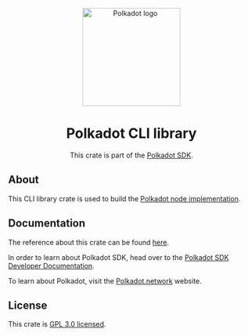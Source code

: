 <div align="center">

<img src="https://raw.githubusercontent.com/paritytech/polkadot-sdk/rzadp/readmes/docs/images/Polkadot_Logo_Horizontal_Pink_BlackOnWhite.png" alt="Polkadot logo" width="200">

# Polkadot CLI library

This crate is part of the [Polkadot SDK](https://github.com/paritytech/polkadot-sdk/).

</div>

## About

This CLI library crate is used to build the [Polkadot node implementation](https://crates.io/crates/polkadot).

## Documentation

The reference about this crate can be found [here](https://paritytech.github.io/polkadot-sdk/master/polkadot_cli).

In order to learn about Polkadot SDK, head over to the [Polkadot SDK Developer Documentation](https://paritytech.github.io/polkadot-sdk/master/polkadot_sdk_docs/index.html).

To learn about Polkadot, visit the [Polkadot.network](https://polkadot.network/) website.

## License

This crate is [GPL 3.0 licensed](https://spdx.org/licenses/GPL-3.0-only.html).
